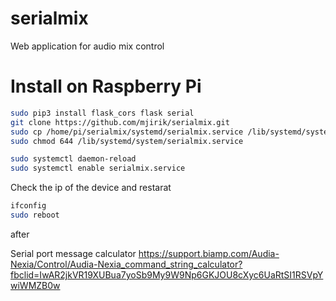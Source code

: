 # serialmix
Web application for audio mix control

# Install on Raspberry Pi 

```bash
sudo pip3 install flask_cors flask serial
git clone https://github.com/mjirik/serialmix.git
sudo cp /home/pi/serialmix/systemd/serialmix.service /lib/systemd/system/
sudo chmod 644 /lib/systemd/system/serialmix.service

sudo systemctl daemon-reload
sudo systemctl enable serialmix.service
```

Check the ip of the device and restarat
```bash
ifconfig
sudo reboot
```

after

Serial port message calculator
https://support.biamp.com/Audia-Nexia/Control/Audia-Nexia_command_string_calculator?fbclid=IwAR2jkVR19XUBua7yoSb9My9W9Np6GKJOU8cXyc6UaRtSI1RSVpYwiWMZB0w